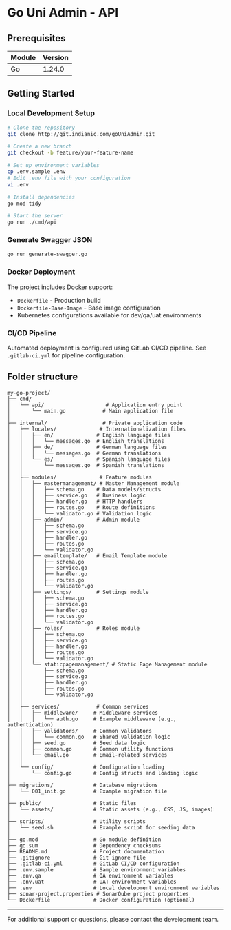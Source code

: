 # Go Uni Admin - API

## Prerequisites

| Module    | Version |
| --------- | ------- |
| Go   | 1.24.0 |

## Getting Started

### Local Development Setup


```bash
# Clone the repository
git clone http://git.indianic.com/goUniAdmin.git

# Create a new branch
git checkout -b feature/your-feature-name

# Set up environment variables
cp .env.sample .env
# Edit .env file with your configuration
vi .env

# Install dependencies
go mod tidy

# Start the server
go run ./cmd/api  
```

### Generate Swagger JSON
```bash
go run generate-swagger.go
```

### Docker Deployment

The project includes Docker support:

- `Dockerfile` - Production build
- `Dockerfile-Base-Image` - Base image configuration
- Kubernetes configurations available for dev/qa/uat environments

### CI/CD Pipeline

Automated deployment is configured using GitLab CI/CD pipeline. See `.gitlab-ci.yml` for pipeline configuration.

## Folder structure

```
my-go-project/
├── cmd/
│   └── api/                    # Application entry point
│       └── main.go            # Main application file
│
├── internal/                  # Private application code
│   ├── locales/              # Internationalization files
│   │   ├── en/              # English language files
│   │   │   └── messages.go  # English translations
│   │   ├── de/              # German language files
│   │   │   └── messages.go  # German translations
│   │   └── es/              # Spanish language files
│   │       └── messages.go  # Spanish translations
│   │
│   ├── modules/              # Feature modules
│   │   ├── mastermanagement/ # Master Management module
│   │   │   ├── schema.go    # Data models/structs
│   │   │   ├── service.go   # Business logic
│   │   │   ├── handler.go   # HTTP handlers
│   │   │   ├── routes.go    # Route definitions
│   │   │   └── validator.go # Validation logic
│   │   ├── admin/           # Admin module
│   │   │   ├── schema.go
│   │   │   ├── service.go
│   │   │   ├── handler.go
│   │   │   ├── routes.go
│   │   │   └── validator.go
│   │   ├── emailtemplate/   # Email Template module
│   │   │   ├── schema.go
│   │   │   ├── service.go
│   │   │   ├── handler.go
│   │   │   ├── routes.go
│   │   │   └── validator.go
│   │   ├── settings/        # Settings module
│   │   │   ├── schema.go
│   │   │   ├── service.go
│   │   │   ├── handler.go
│   │   │   ├── routes.go
│   │   │   └── validator.go
│   │   ├── roles/           # Roles module
│   │   │   ├── schema.go
│   │   │   ├── service.go
│   │   │   ├── handler.go
│   │   │   ├── routes.go
│   │   │   └── validator.go
│   │   └── staticpagemanagement/ # Static Page Management module
│   │       ├── schema.go
│   │       ├── service.go
│   │       ├── handler.go
│   │       ├── routes.go
│   │       └── validator.go
│   │
│   ├── services/            # Common services
│   │   ├── middleware/     # Middleware services
│   │   │   └── auth.go     # Example middleware (e.g., authentication)
│   │   ├── validators/     # Common validators
│   │   │   └── common.go   # Shared validation logic
│   │   ├── seed.go         # Seed data logic
│   │   ├── common.go       # Common utility functions
│   │   └── email.go        # Email-related services
│   │
│   └── config/             # Configuration loading
│       └── config.go       # Config structs and loading logic
│
├── migrations/             # Database migrations
│   └── 001_init.go         # Example migration file
│
├── public/                 # Static files
│   └── assets/             # Static assets (e.g., CSS, JS, images)
│
├── scripts/                # Utility scripts
│   └── seed.sh             # Example script for seeding data
│
├── go.mod                  # Go module definition
├── go.sum                  # Dependency checksums
├── README.md               # Project documentation
├── .gitignore              # Git ignore file
├── .gitlab-ci.yml          # GitLab CI/CD configuration
├── .env.sample             # Sample environment variables
├── .env.qa                 # QA environment variables
├── .env.uat                # UAT environment variables
├── .env                    # Local development environment variables
├── sonar-project.properties # SonarQube project properties
└── Dockerfile              # Docker configuration (optional)
```


---

For additional support or questions, please contact the development team.